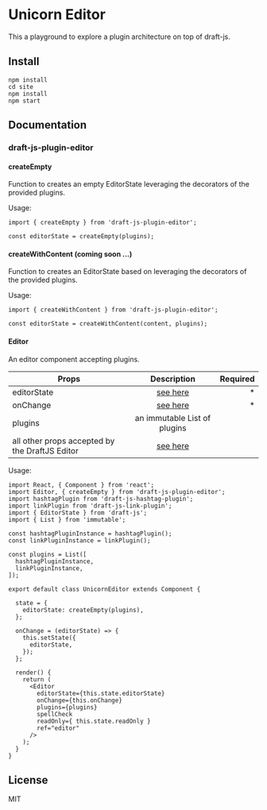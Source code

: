 # Unicorn Editor

This a playground to explore a plugin architecture on top of draft-js.

## Install

```
npm install
cd site
npm install
npm start
```

## Documentation

### draft-js-plugin-editor

#### createEmpty

Function to creates an empty EditorState leveraging the decorators of the provided plugins.

Usage:
```
import { createEmpty } from 'draft-js-plugin-editor';

const editorState = createEmpty(plugins);
```

#### createWithContent (coming soon …)

Function to creates an EditorState based on leveraging the decorators of the provided plugins.

Usage:
```
import { createWithContent } from 'draft-js-plugin-editor';

const editorState = createWithContent(content, plugins);
```

#### Editor

An editor component accepting plugins.

| Props                                          | Description  | Required
| -----------------------------------------------|:------------:| -------:|
| editorState                                    | [see here](https://facebook.github.io/draft-js/docs/api-reference-editor-state.html#content)| * |
| onChange                                       | [see here](https://facebook.github.io/draft-js/docs/api-reference-editor.html#onchange)| * |
| plugins                                        | an immutable List of plugins |  |
| all other props accepted by the DraftJS Editor | [see here](https://facebook.github.io/draft-js/docs/api-reference-editor.html#props) |  |

Usage:
```
import React, { Component } from 'react';
import Editor, { createEmpty } from 'draft-js-plugin-editor';
import hashtagPlugin from 'draft-js-hashtag-plugin';
import linkPlugin from 'draft-js-link-plugin';
import { EditorState } from 'draft-js';
import { List } from 'immutable';

const hashtagPluginInstance = hashtagPlugin();
const linkPluginInstance = linkPlugin();

const plugins = List([
  hashtagPluginInstance,
  linkPluginInstance,
]);

export default class UnicornEditor extends Component {

  state = {
    editorState: createEmpty(plugins),
  };

  onChange = (editorState) => {
    this.setState({
      editorState,
    });
  };

  render() {
    return (
      <Editor
        editorState={this.state.editorState}
        onChange={this.onChange}
        plugins={plugins}
        spellCheck
        readOnly={ this.state.readOnly }
        ref="editor"
      />
    );
  }
}
```

## License

MIT
